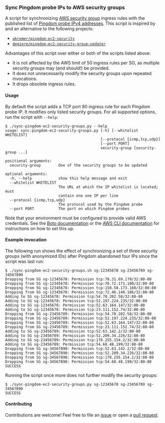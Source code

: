 ### Sync Pingdom probe IPs to AWS security groups

A script for synchronizing [AWS security
group](https://docs.aws.amazon.com/opsworks/latest/userguide/best-practices-groups.html)
ingress rules with the published list of [Pingdom probe IPv4
addresses](https://my.pingdom.com/probes/ipv4).  This script is inspired by and
an alternative to the following projects:
- [`akremer/pingdom-ec2-security`](https://github.com/akremer/pingdom-ec2-security)
- [`degiere/pingdom-ec2-security-group-updater`](https://github.com/degiere/pingdom-ec2-security-group-updater)

Advantages of this script over either or both of the scripts listed above:
- It is not affected by the AWS limit of 50 ingress rules per SG, as multiple
  security groups may (and should!) be provided.
- It does not unnecessarily modify the security groups upon repeated
  invocations.
- It drops obsolete ingress rules.

#### Usage

By default the script adds a TCP port 80 ingress rule for each Pingdom probe
IP. It modifies only listed security groups. For all supported options, run the
script with `--help`:

```
$ ./sync-pingdom-ec2-security-groups.py --help
usage: sync-pingdom-ec2-security-groups.py [-h] [--whitelist WHITELIST]
                                           [--protocol {icmp,tcp,udp}]
                                           [--port PORT]
                                           security-group [security-group ...]

positional arguments:
  security-group        One of the security groups to be updated

optional arguments:
  -h, --help            show this help message and exit
  --whitelist WHITELIST
                        The URL at which the IP whitelist is located; must
                        contain one one IP per line
  --protocol {icmp,tcp,udp}
                        The protocol used by the Pingdom probe
  --port PORT           The port on which Pingdom probes
```

Note that your environment must be configured to provide valid AWS credentials.
See the [Boto
documentation](https://boto3.readthedocs.io/en/latest/guide/configuration.html)
or the [AWS CLI
documentation](https://docs.aws.amazon.com/cli/latest/userguide/cli-chap-getting-started.html)
for instructions on how to set this up.

#### Example invocation

The following run shows the effect of synchronizing a set of three security
groups (with anonymized IDs) after Pingdom abandoned four IPs since the script
was last run:


```
$ ./sync-pingdom-ec2-security-groups.sh sg-12345678 sg-23456789 sg-34567890
Dropping from SG sg-12345678: Permission tcp:78.31.69.179/32:80-80
Dropping from SG sg-12345678: Permission tcp:76.72.171.180/32:80-80
Dropping from SG sg-12345678: Permission tcp:158.58.173.160/32:80-80
Dropping from SG sg-12345678: Permission tcp:72.46.140.186/32:80-80
Adding to SG sg-12345678: Permission tcp:54.70.202.58/32:80-80
Adding to SG sg-12345678: Permission tcp:52.197.224.235/32:80-80
Adding to SG sg-12345678: Permission tcp:52.63.164.147/32:80-80
Adding to SG sg-12345678: Permission tcp:23.111.152.74/32:80-80
Dropping from SG sg-23456789: Permission tcp:54.70.202.58/32:80-80
Dropping from SG sg-23456789: Permission tcp:52.197.224.235/32:80-80
Dropping from SG sg-23456789: Permission tcp:52.63.164.147/32:80-80
Dropping from SG sg-23456789: Permission tcp:23.111.152.74/32:80-80
Adding to SG sg-23456789: Permission tcp:52.63.142.2/32:80-80
Adding to SG sg-23456789: Permission tcp:52.209.34.226/32:80-80
Adding to SG sg-23456789: Permission tcp:178.255.154.2/32:80-80
Adding to SG sg-23456789: Permission tcp:54.68.48.199/32:80-80
Dropping from SG sg-34567890: Permission tcp:52.63.142.2/32:80-80
Dropping from SG sg-34567890: Permission tcp:52.209.34.226/32:80-80
Dropping from SG sg-34567890: Permission tcp:178.255.154.2/32:80-80
Dropping from SG sg-34567890: Permission tcp:54.68.48.199/32:80-80
SUCCESS
```

Running the script once more does not further modify the security groups:
```
$ ./sync-pingdom-ec2-security-groups.py sg-12345678 sg-23456789 sg-34567890
SUCCESS
```

#### Contributing

Contributions are welcome! Feel free to file an
[issue](https://github.com/PicnicSupermarket/pingdom-probes-aws-whitelist/issues/new)
or open a [pull
request](https://github.com/PicnicSupermarket/pingdom-probes-aws-whitelist/compare).
